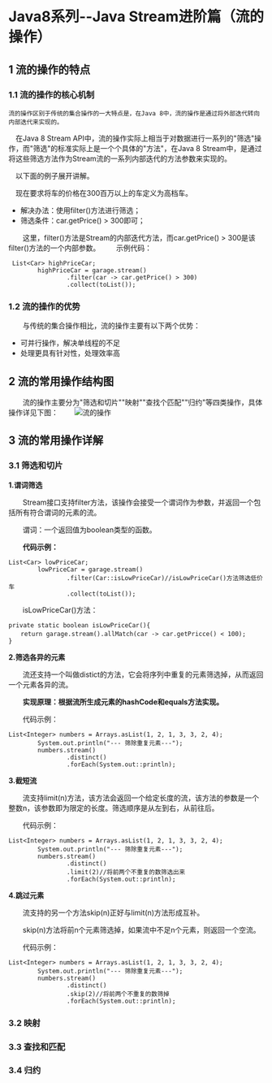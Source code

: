 # Java8系列--Java Stream进阶篇（流的操作）
## **1 流的操作的特点**
### **1.1 流的操作的核心机制**

    流的操作区别于传统的集合操作的一大特点是，在Java 8中，流的操作是通过将外部迭代转向内部迭代来实现的。

  　在Java 8 Stream API中，流的操作实际上相当于对数据进行一系列的"筛选"操作，而"筛选"的标准实际上是一个个具体的"方法"，在Java 8 Stream中，是通过将这些筛选方法作为Stream流的一系列内部迭代的方法参数来实现的。

  　以下面的例子展开讲解。

  　现在要求将车的价格在300百万以上的车定义为高档车。



 - 解决办法：使用filter()方法进行筛选；
 - 筛选条件：car.getPrice() > 300即可；

　　这里，filter()方法是Stream的内部迭代方法，而car.getPrice() > 300是该filter()方法的一个内部参数。
　　示例代码：
```
 List<Car> highPriceCar;
        highPriceCar = garage.stream()
                .filter(car -> car.getPrice() > 300)
                .collect(toList());
```

### **1.2 流的操作的优势**
　　与传统的集合操作相比，流的操作主要有以下两个优势：

 - 可并行操作，解决单线程的不足
 - 处理更具有针对性，处理效率高

## **2 流的常用操作结构图**
　　流的操作主要分为"筛选和切片""映射""查找个匹配""归约"等四类操作，具体操作详见下图：
　　![流的操作](http://img.blog.csdn.net/20170723211243087?watermark/2/text/aHR0cDovL2Jsb2cuY3Nkbi5uZXQvcXFfMzM0Mjk5Njg=/font/5a6L5L2T/fontsize/400/fill/I0JBQkFCMA==/dissolve/70/gravity/SouthEast)
## **3 流的常用操作详解**
### **3.1 筛选和切片**
**1.谓词筛选**

　　Stream接口支持filter方法，该操作会接受一个谓词作为参数，并返回一个包括所有符合谓词的元素的流。

　　谓词：一个返回值为boolean类型的函数。

　　**代码示例：**
　　

```
List<Car> lowPriceCar;
        lowPriceCar = garage.stream()
                .filter(Car::isLowPriceCar)//isLowPriceCar()方法筛选低价车
                .collect(toList());
```
　　isLowPriceCar()方法：
　　

```
private static boolean isLowPriceCar(){
　　return garage.stream().allMatch(car -> car.getPricce() < 100);
}
```

**2.筛选各异的元素**

　　流还支持一个叫做distict的方法，它会将序列中重复的元素筛选掉，从而返回一个元素各异的流。

　　**实现原理：根据流所生成元素的hashCode和equals方法实现。**

　　代码示例：
　　

```
List<Integer> numbers = Arrays.asList(1, 2, 1, 3, 3, 2, 4);
        System.out.println("--- 筛除重复元素---");
        numbers.stream()
                .distinct()
                .forEach(System.out::println);
```

**3.截短流**

　　流支持limit(n)方法，该方法会返回一个给定长度的流，该方法的参数是一个整数n，该参数即为限定的长度。筛选顺序是从左到右，从前往后。

　　代码示例：
　　

```
List<Integer> numbers = Arrays.asList(1, 2, 1, 3, 3, 2, 4);
        System.out.println("--- 筛除重复元素---");
        numbers.stream()
                .distinct()
                .limit(2)//将前两个不重复的数筛选出来
                .forEach(System.out::println);
```

**4.跳过元素**

　　流支持的另一个方法skip(n)正好与limit(n)方法形成互补。

　　skip(n)方法将前n个元素筛选掉，如果流中不足n个元素，则返回一个空流。

　　代码示例：
　　

```
List<Integer> numbers = Arrays.asList(1, 2, 1, 3, 3, 2, 4);
        System.out.println("--- 筛除重复元素---");
        numbers.stream()
                .distinct()
                .skip(2)//将前两个不重复的数筛掉
                .forEach(System.out::println);
```

### **3.2 映射**
### **3.3 查找和匹配**
### **3.4 归约**

